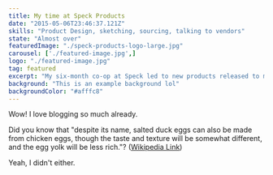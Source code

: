 ```yaml
---
title: My time at Speck Products
date: "2015-05-06T23:46:37.121Z"
skills: "Product Design, sketching, sourcing, talking to vendors"
state: "Almost over"
featuredImage: "./speck-products-logo-large.jpg"
carousel: ['./featured-image.jpg',]
logo: "./featured-image.jpg"
tag: featured
excerpt: "My six-month co-op at Speck led to new products released to market, and a patent under my name."
background: "This is an example background lol"
backgroundColor: "#afffc8"
---
```


Wow! I love blogging so much already.

Did you know that "despite its name, salted duck eggs can also be made from
chicken eggs, though the taste and texture will be somewhat different, and the
egg yolk will be less rich."?
([Wikipedia Link](http://en.wikipedia.org/wiki/Salted_duck_egg))

Yeah, I didn't either.

